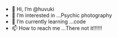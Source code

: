- 👋 Hi, I’m @huvuki
- 👀 I’m interested in ...Psychic photography
- 🌱 I’m currently learning ...code
- 📫 How to reach me ...There not it!!!!!!
<!---
huvuki/huvuki is a ✨ special ✨ repository because its `README.md` (this file) appears on your GitHub profile.
You can click the Preview link to take a look at your changes.
--->
